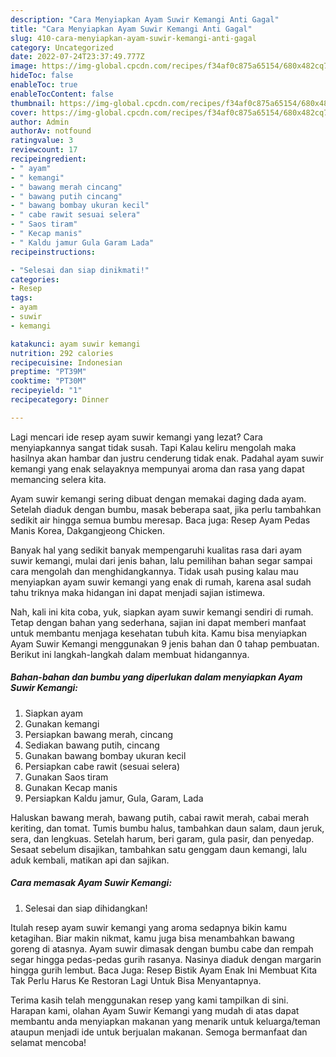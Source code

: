 ```yaml
---
description: "Cara Menyiapkan Ayam Suwir Kemangi Anti Gagal"
title: "Cara Menyiapkan Ayam Suwir Kemangi Anti Gagal"
slug: 410-cara-menyiapkan-ayam-suwir-kemangi-anti-gagal
category: Uncategorized
date: 2022-07-24T23:37:49.777Z
image: https://img-global.cpcdn.com/recipes/f34af0c875a65154/680x482cq70/ayam-suwir-kemangi-foto-resep-utama.jpg
hideToc: false
enableToc: true
enableTocContent: false
thumbnail: https://img-global.cpcdn.com/recipes/f34af0c875a65154/680x482cq70/ayam-suwir-kemangi-foto-resep-utama.jpg
cover: https://img-global.cpcdn.com/recipes/f34af0c875a65154/680x482cq70/ayam-suwir-kemangi-foto-resep-utama.jpg
author: Admin
authorAv: notfound
ratingvalue: 3
reviewcount: 17
recipeingredient:
- " ayam"
- " kemangi"
- " bawang merah cincang"
- " bawang putih cincang"
- " bawang bombay ukuran kecil"
- " cabe rawit sesuai selera"
- " Saos tiram"
- " Kecap manis"
- " Kaldu jamur Gula Garam Lada"
recipeinstructions:

- "Selesai dan siap dinikmati!"
categories:
- Resep
tags:
- ayam
- suwir
- kemangi

katakunci: ayam suwir kemangi 
nutrition: 292 calories
recipecuisine: Indonesian
preptime: "PT39M"
cooktime: "PT30M"
recipeyield: "1"
recipecategory: Dinner

---
```



Lagi mencari ide resep ayam suwir kemangi yang lezat? Cara menyiapkannya sangat tidak susah. Tapi Kalau keliru mengolah maka hasilnya akan hambar dan justru cenderung tidak enak. Padahal ayam suwir kemangi yang enak selayaknya mempunyai aroma dan rasa yang dapat memancing selera kita.


Ayam suwir kemangi sering dibuat dengan memakai daging dada ayam. Setelah diaduk dengan bumbu, masak beberapa saat, jika perlu tambahkan sedikit air hingga semua bumbu meresap. Baca juga: Resep Ayam Pedas Manis Korea, Dakgangjeong Chicken.

Banyak hal yang sedikit banyak mempengaruhi kualitas rasa dari ayam suwir kemangi, mulai dari jenis bahan, lalu pemilihan bahan segar sampai cara mengolah dan menghidangkannya. Tidak usah pusing kalau mau menyiapkan ayam suwir kemangi yang enak di rumah, karena asal sudah tahu triknya maka hidangan ini dapat menjadi sajian istimewa.


Nah, kali ini kita coba, yuk, siapkan ayam suwir kemangi sendiri di rumah. Tetap dengan bahan yang sederhana, sajian ini dapat memberi manfaat untuk membantu menjaga kesehatan tubuh kita. Kamu bisa menyiapkan Ayam Suwir Kemangi menggunakan 9 jenis bahan dan 0 tahap pembuatan. Berikut ini langkah-langkah dalam membuat hidangannya.

<!--inarticleads1-->

##### Bahan-bahan dan bumbu yang diperlukan dalam menyiapkan Ayam Suwir Kemangi:

1. Siapkan  ayam
1. Gunakan  kemangi
1. Persiapkan  bawang merah, cincang
1. Sediakan  bawang putih, cincang
1. Gunakan  bawang bombay ukuran kecil
1. Persiapkan  cabe rawit (sesuai selera)
1. Gunakan  Saos tiram
1. Gunakan  Kecap manis
1. Persiapkan  Kaldu jamur, Gula, Garam, Lada


Haluskan bawang merah, bawang putih, cabai rawit merah, cabai merah keriting, dan tomat. Tumis bumbu halus, tambahkan daun salam, daun jeruk, sera, dan lengkuas. Setelah harum, beri garam, gula pasir, dan penyedap. Sesaat sebelum disajikan, tambahkan satu genggam daun kemangi, lalu aduk kembali, matikan api dan sajikan. 

<!--inarticleads2-->

##### Cara memasak Ayam Suwir Kemangi:


1. Selesai dan siap dihidangkan!

Itulah resep ayam suwir kemangi yang aroma sedapnya bikin kamu ketagihan. Biar makin nikmat, kamu juga bisa menambahkan bawang goreng di atasnya. Ayam suwir dimasak dengan bumbu cabe dan rempah segar hingga pedas-pedas gurih rasanya. Nasinya diaduk dengan margarin hingga gurih lembut. Baca Juga: Resep Bistik Ayam Enak Ini Membuat Kita Tak Perlu Harus Ke Restoran Lagi Untuk Bisa Menyantapnya. 

Terima kasih telah menggunakan resep yang kami tampilkan di sini. Harapan kami, olahan Ayam Suwir Kemangi yang mudah di atas dapat membantu anda menyiapkan makanan yang menarik untuk keluarga/teman ataupun menjadi ide untuk berjualan makanan. Semoga bermanfaat dan selamat mencoba!

